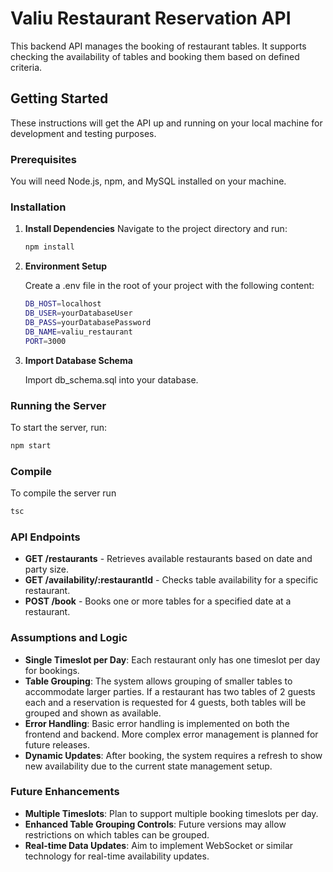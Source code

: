 # Valiu Restaurant Reservation API

This backend API manages the booking of restaurant tables. It supports checking the availability of tables and booking them based on defined criteria.

## Getting Started

These instructions will get the API up and running on your local machine for development and testing purposes.

### Prerequisites

You will need Node.js, npm, and MySQL installed on your machine.

### Installation

1. **Install Dependencies**
   Navigate to the project directory and run:
   ```bash
   npm install
   ```

2. **Environment Setup**

   Create a .env file in the root of your project with the following content:

      ```bash
      DB_HOST=localhost
      DB_USER=yourDatabaseUser
      DB_PASS=yourDatabasePassword
      DB_NAME=valiu_restaurant
      PORT=3000
      ```

3. **Import Database Schema**

   Import db_schema.sql into your database.


### Running the Server

To start the server, run:
   ```bash
   npm start
   ```

### Compile

To compile the server run
   ```bash
   tsc
   ```

### API Endpoints

- **GET /restaurants** - Retrieves available restaurants based on date and party size.
- **GET /availability/:restaurantId** - Checks table availability for a specific restaurant.
- **POST /book** - Books one or more tables for a specified date at a restaurant.


### Assumptions and Logic

- **Single Timeslot per Day**: Each restaurant only has one timeslot per day for bookings.
- **Table Grouping**: The system allows grouping of smaller tables to accommodate larger parties. If a restaurant has two tables of 2 guests each and a reservation is requested for 4 guests, both tables will be grouped and shown as available.
- **Error Handling**: Basic error handling is implemented on both the frontend and backend. More complex error management is planned for future releases.
- **Dynamic Updates**: After booking, the system requires a refresh to show new availability due to the current state management setup.

### Future Enhancements

- **Multiple Timeslots**: Plan to support multiple booking timeslots per day.
- **Enhanced Table Grouping Controls**: Future versions may allow restrictions on which tables can be grouped.
- **Real-time Data Updates**: Aim to implement WebSocket or similar technology for real-time availability updates.
